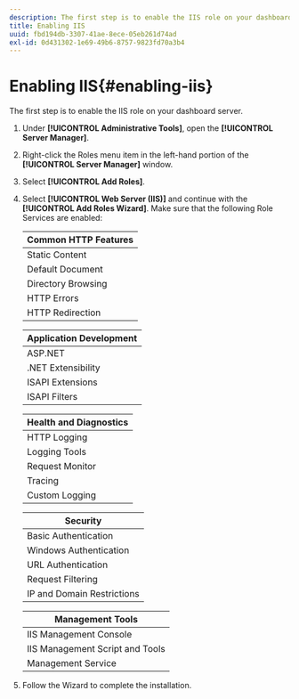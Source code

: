 ```yaml
---
description: The first step is to enable the IIS role on your dashboard server.
title: Enabling IIS
uuid: fbd194db-3307-41ae-8ece-05eb261d74ad
exl-id: 0d431302-1e69-49b6-8757-9823fd70a3b4
---
```

# Enabling IIS{#enabling-iis}

The first step is to enable the IIS role on your dashboard server.

1. Under **[!UICONTROL Administrative Tools]**, open the **[!UICONTROL Server Manager]**.
1. Right-click the Roles menu item in the left-hand portion of the **[!UICONTROL Server Manager]** window.
1. Select **[!UICONTROL Add Roles]**.
1. Select **[!UICONTROL Web Server (IIS)]** and continue with the **[!UICONTROL Add Roles Wizard]**. Make sure that the following Role Services are enabled:

   |  Common HTTP Features  |
   |---|
   |  Static Content  |
   |  Default Document  |
   |  Directory Browsing  |
   |  HTTP Errors  |
   |  HTTP Redirection  |

   |  Application Development  |
   |---|
   |  ASP.NET  |
   |  .NET Extensibility  |
   |  ISAPI Extensions  |
   |  ISAPI Filters  |

   |  Health and Diagnostics  |
   |---|
   |  HTTP Logging  |
   |  Logging Tools  |
   |  Request Monitor  |
   |  Tracing  |
   |  Custom Logging  |

   |  Security  |
   |---|
   |  Basic Authentication  |
   |  Windows Authentication  |
   |  URL Authentication  |
   |  Request Filtering  |
   |  IP and Domain Restrictions  |

   |  Management Tools  |
   |---|
   |  IIS Management Console  |
   |  IIS Management Script and Tools  |
   |  Management Service  |

1. Follow the Wizard to complete the installation.

